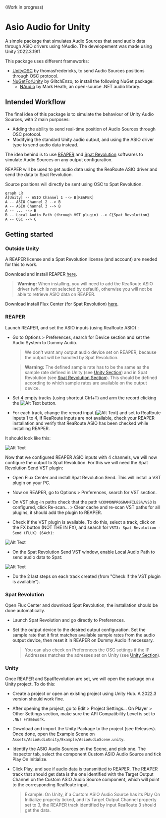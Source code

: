 (Work in progress)

# Asio Audio for Unity
A simple package that simulates Audio Sources that send audio data through ASIO drivers using NAudio.
The developement was made using Unity 2022.3.19f1.

This package uses different frameworks:

- [UnityOSC](https://t-o-f.info/UnityOSC/) by thomasfredericks, to send Audio Sources positions through OSC protocol.
- [NuGetForUnity](https://github.com/GlitchEnzo/NuGetForUnity) by GlitchEnzo, to install the following NuGet package:
	- [NAudio](https://github.com/naudio/NAudio) by Mark Heath, an open-source .NET audio library. 

## Intended Workflow
The final idea of this package is to simulate the behaviour of Unity Audio Sources, with 2 main purposes:
- Adding the ability to send real-time position of Audio Sources through OSC protocol.
- Modifying the standard Unity audio output, and using the ASIO driver type to send audio data instead.

The idea behind is to use [REAPER](https://www.reaper.fm/) and [Spat Revolution](https://www.flux.audio/project/spat-revolution/) softwares to simulate Audio Sources on any output configuration.

REAPER will be used to get audio data using the ReaRoute ASIO driver and send the data to Spat Revolution.

Source positions will directly be sent using OSC to Spat Revolution.

```mermaid
graph LR
A[Unity] -- ASIO Channel 1 --> B[REAPER]
A -- ASIO Channel 2 --> B
A -- ASIO Channel 3 --> B
A -- ... --> B
B -- Local Audio Path (through VST plugin) --> C{Spat Revolution}
A -- OSC --> C
```

## Getting started

### Outside Unity
A REAPER license and a Spat Revolution license (and account) are needed for this to work.

Download and install REAPER [here](https://www.reaper.fm/download.php).
> **Warning:** When installing, you will need to add the ReaRoute ASIO driver (which is not selected by default), otherwise you will not be able to retrieve ASIO data on REAPER.

Download install Flux Center (for Spat Revolution) [here](https://www.flux.audio/download/). 

### REAPER

Launch REAPER, and set the ASIO inputs (using ReaRoute ASIO) :

- Go to Options > Preferences, search for Device section and set the Audio System to Dummy Audio.
	> We don't want any output audio device set on REAPER, because the output will be handled by Spat Revolution.

	> **Warning:** The defined sample rate has to be the same as the sample rate defined in Unity (see [Unity Section](#unity)) and in Spat Revolution (see [Spat Revolution Section](#spat-revolution)). This should be defined according to which sample rates are available on the output device.

- Set 4 empty tracks (using shortcut Ctrl+T) and arm the record clicking the ![Alt Text](/docs/reaperrecord.png) button.

- For each track, change the record input (![Alt Text](/docs/reaperinput.png)) and set to ReaRoute inputs 1 to 4, if ReaRoute inputs are not available, check your REAPER installation and verify that ReaRoute ASIO has been checked while installing REAPER.

It should look like this:

![Alt Text](/docs/reapertracks.png)

Now that we configured REAPER ASIO inputs with 4 channels, we will now configure the output to Spat Revolution. For this we will need the Spat Revolution Send VST plugin:

- Open Flux Center and install Spat Revolution Send. This will install a VST plugin on your PC.

- Now on REAPER, go to Options > Preferences, search for VST section.

- On VST plug-in paths check that the path `%COMMONPROGRAMFILES%/VS3` is configured, click Re-scan... > Clear cache and re-scan VST paths for all plugins, it should add the plugin to REAPER.

- Check if the VST plugin is available. To do this, select a track, click on the FX button (NOT THE IN FX), and search for `VST3: Spat Revolution - Send (FLUX) (64ch)`:

![Alt Text](/docs/reaperfx.png)

- On the Spat Revolution Send VST window, enable Local Audio Path to send audio data to Spat:

![Alt Text](/docs/reaperenable.png)

- Do the 2 last steps on each track created (from "Check if the VST plugin is available").

### Spat Revolution

Open Flux Center and download Spat Revolution, the installation should be done automatically.

- Launch Spat Revolution and go directly to Preferences. 

- Set the output device to the desired output configuration. Set the sample rate that it first matches available sample rates from the audio output device, then reset it in REAPER on Dummy Audio if necessary.
	>You can also check on Preferences the OSC settings if the IP Addresses matches the adresses set on Unity (see [Unity Section](#unity)).

### Unity

Once REAPER and SpatRevolution are set, we will open the package on a Unity project. To do this:

- Create a project or open an existing project using Unity Hub. A 2022.3 version should work fine.

- After opening the project, go to Edit > Project Settings... On Player > Other Settings section, make sure the API Compatibility Level is set to `.NET Framework`.

- Download and import the Unity Package to the project (see Releases). Once done, open the Example Scene on `Assets/AsioAudioUnity/Example/AsioAudioScene.unity`.

- Identify the ASIO Audio Sources on the Scene, and pick one. The Inspector tab, select the component Custom ASIO Audio Source and tick Play On Initialize.

- Click Play, and see if audio data is transmitted to REAPER. The REAPER track that should get data is the one identified with the Target Output Channel on the Custom ASIO Audio Source component, which will point to the corresponding ReaRoute input. 
	> Example: On Unity, if a Custom ASIO Audio Source has its Play On Initialize property ticked, and its Target Output Channel property set to 3, the REAPER track identified by input ReaRoute 3 should get the data.